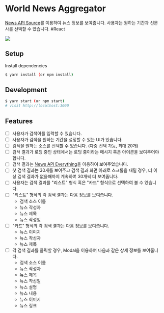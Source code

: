 # World News Aggregator
[News API Source](https://newsapi.org/docs/endpoints/sources)를 이용하여 뉴스 정보를 보여줍니다. 사용자는 원하는 기간과 신문사를 선택할 수 있습니다. #React

![](GIF/vanilla-world-news.gif)

## Setup

Install dependencies

```sh
$ yarn install (or npm install)
```

## Development

```sh
$ yarn start (or npm start)
# visit http://localhost:3000
```

## Features

- [ ] 사용자가 검색어를 입력할 수 있습니다.
- [ ] 사용자가 검색을 원하는 기간을 설정할 수 있는 UI가 있습니다.
- [ ] 검색을 원하는 소스를 선택할 수 있습니다. (다중 선택 가능, 최대 20개)
- [ ] 검색 결과가 로딩 중인 상태에서는 로딩 중이라는 메시지 혹은 아이콘을 보여주어야 합니다.
- [ ] 검색 결과는 [News API Everything](https://newsapi.org/docs/endpoints/everything)을 이용하여 보여주었습니다.
- [ ] 첫 검색 결과는 30개를 보여주고 검색 결과 화면 아래로 스크롤을 내릴 경우, 더 이상 검색 결과가 없을때까지 계속하여 30개씩 더 보여줍니다.
- [ ] 사용자는 검색 결과를 "리스트" 형식 혹은 "카드" 형식으로 선택하여 볼 수 있습니다.
- [ ] "리스트" 형식의 각 검색 결과는 다음 정보를 보여줍니다.
  - 검색 소스 이름
  - 뉴스 작성자
  - 뉴스 제목
  - 뉴스 작성일
- [ ] "카드" 형식의 각 검색 결과는 다음 정보를 보여줍니다.
  - 뉴스 이미지
  - 뉴스 작성자
  - 뉴스 제목
- [ ] 각 검색 결과를 클릭할 경우, Modal을 이용하여 다음과 같은 상세 정보를 보여줍니다.
  - 검색 소스 이름
  - 뉴스 작성자
  - 뉴스 제목
  - 뉴스 작성일
  - 뉴스 설명
  - 뉴스 내용
  - 뉴스 이미지
  - 뉴스 링크
